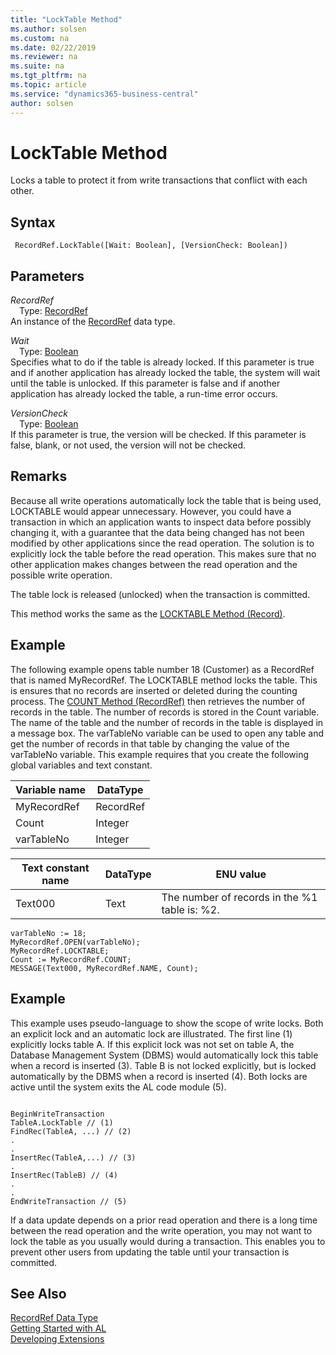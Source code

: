 ```yaml
---
title: "LockTable Method"
ms.author: solsen
ms.custom: na
ms.date: 02/22/2019
ms.reviewer: na
ms.suite: na
ms.tgt_pltfrm: na
ms.topic: article
ms.service: "dynamics365-business-central"
author: solsen
---
```

[//]: # (START>DO_NOT_EDIT)
[//]: # (IMPORTANT:Do not edit any of the content between here and the END>DO_NOT_EDIT.)
[//]: # (Any modifications should be made in the .xml files in the ModernDev repo.)
# LockTable Method
Locks a table to protect it from write transactions that conflict with each other.


## Syntax
```
 RecordRef.LockTable([Wait: Boolean], [VersionCheck: Boolean])
```
## Parameters
*RecordRef*  
&emsp;Type: [RecordRef](recordref-data-type.md)  
An instance of the [RecordRef](recordref-data-type.md) data type.  

*Wait*  
&emsp;Type: [Boolean](../boolean/boolean-data-type.md)  
Specifies what to do if the table is already locked. If this parameter is true and if another application has already locked the table, the system will wait until the table is unlocked. If this parameter is false and if another application has already locked the table, a run-time error occurs.
          
*VersionCheck*  
&emsp;Type: [Boolean](../boolean/boolean-data-type.md)  
If this parameter is true, the version will be checked. If this parameter is false, blank, or not used, the version will not be checked.  



[//]: # (IMPORTANT: END>DO_NOT_EDIT)

## Remarks  
 Because all write operations automatically lock the table that is being used, LOCKTABLE would appear unnecessary. However, you could have a transaction in which an application wants to inspect data before possibly changing it, with a guarantee that the data being changed has not been modified by other applications since the read operation. The solution is to explicitly lock the table before the read operation. This makes sure that no other application makes changes between the read operation and the possible write operation. 

 
The table lock is released (unlocked) when the transaction is committed. 
  
 This method works the same as the [LOCKTABLE Method \(Record\)](../../methods/devenv-locktable-method-record.md).  
  
## Example  
 The following example opens table number 18 \(Customer\) as a RecordRef that is named MyRecordRef. The LOCKTABLE method locks the table. This is ensures that no records are inserted or deleted during the counting process. The [COUNT Method \(RecordRef\)](../../methods/devenv-count-method-recordref.md) then retrieves the number of records in the table. The number of records is stored in the Count variable. The name of the table and the number of records in the table is displayed in a message box. The varTableNo variable can be used to open any table and get the number of records in that table by changing the value of the varTableNo variable. This example requires that you create the following global variables and text constant.  
  
|Variable name|DataType|  
|-------------------|--------------|  
|MyRecordRef|RecordRef|  
|Count|Integer|  
|varTableNo|Integer|  
  
|Text constant name|DataType|ENU value|  
|------------------------|--------------|---------------|  
|Text000|Text|The number of records in the %1 table is: %2.|  
  
```  
varTableNo := 18;  
MyRecordRef.OPEN(varTableNo);  
MyRecordRef.LOCKTABLE;  
Count := MyRecordRef.COUNT;  
MESSAGE(Text000, MyRecordRef.NAME, Count);  
```  
  
## Example  
 This example uses pseudo-language to show the scope of write locks. Both an explicit lock and an automatic lock are illustrated. The first line \(1\) explicitly locks table A. If this explicit lock was not set on table A, the Database Management System \(DBMS\) would automatically lock this table when a record is inserted \(3\). Table B is not locked explicitly, but is locked automatically by the DBMS when a record is inserted \(4\). Both locks are active until the system exits the AL code module \(5\).  
  
```  
  
BeginWriteTransaction   
TableA.LockTable // (1)  
FindRec(TableA, ...) // (2)  
.  
.  
InsertRec(TableA,...) // (3)  
.  
InsertRec(TableB) // (4)  
.  
.  
EndWriteTransaction // (5)  
```  
  
 If a data update depends on a prior read operation and there is a long time between the read operation and the write operation, you may not want to lock the table as you usually would during a transaction. This enables you to prevent other users from updating the table until your transaction is committed.  
  

## See Also
[RecordRef Data Type](recordref-data-type.md)  
[Getting Started with AL](../../devenv-get-started.md)  
[Developing Extensions](../../devenv-dev-overview.md)